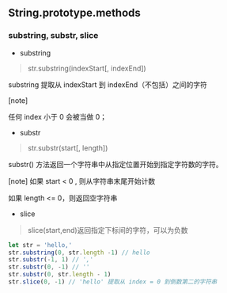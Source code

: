 
## String.prototype.methods

### substring, substr, slice

- substring

> str.substring(indexStart[, indexEnd])


substring 提取从 indexStart 到 indexEnd（不包括）之间的字符

[note]

任何 index 小于 0 会被当做 0；

- substr

> str.substr(start[, length])

substr() 方法返回一个字符串中从指定位置开始到指定字符数的字符。

[note]
如果 start < 0 , 则从字符串末尾开始计数

如果 length <= 0，则返回空字符串

- slice

> slice(start,end)返回指定下标间的字符，可以为负数

```js
let str = 'hello,'
str.substring(0, str.length -1) // hello
str.substr(-1, 1) // ','
str.substr(0, -1) // ''
str.substr(0, str.length - 1)
str.slice(0, -1) // 'hello' 提取从 index = 0 到倒数第二的字符串
```